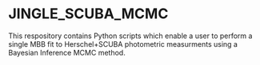 # JINGLE_SCUBA_MCMC

This respository contains Python scripts which enable a user to perform a single MBB fit to Herschel+SCUBA photometric measurments using a Bayesian Inference MCMC method.
